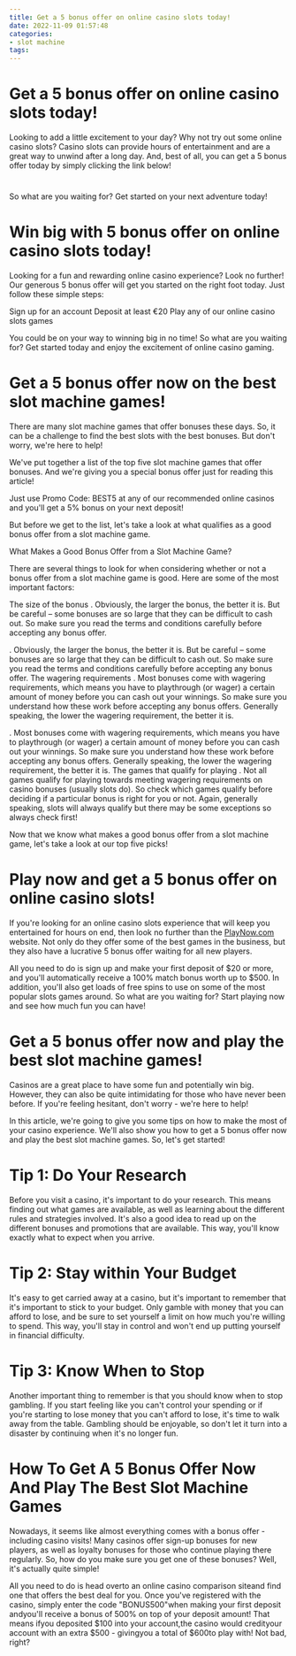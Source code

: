```yaml
---
title: Get a 5 bonus offer on online casino slots today!
date: 2022-11-09 01:57:48
categories:
- slot machine
tags:
---
```



#  Get a 5 bonus offer on online casino slots today!

Looking to add a little excitement to your day? Why not try out some online casino slots? Casino slots can provide hours of entertainment and are a great way to unwind after a long day. And, best of all, you can get a 5 bonus offer today by simply clicking the link below!

# 

So what are you waiting for? Get started on your next adventure today!

#  Win big with 5 bonus offer on online casino slots today!

Looking for a fun and rewarding online casino experience? Look no further! Our generous 5 bonus offer will get you started on the right foot today. Just follow these simple steps:

Sign up for an account Deposit at least €20 Play any of our online casino slots games

You could be on your way to winning big in no time! So what are you waiting for? Get started today and enjoy the excitement of online casino gaming.

#  Get a 5 bonus offer now on the best slot machine games!

There are many slot machine games that offer bonuses these days. So, it can be a challenge to find the best slots with the best bonuses. But don't worry, we're here to help!

We've put together a list of the top five slot machine games that offer bonuses. And we're giving you a special bonus offer just for reading this article!

Just use Promo Code: BEST5 at any of our recommended online casinos and you'll get a 5% bonus on your next deposit!

But before we get to the list, let's take a look at what qualifies as a good bonus offer from a slot machine game.

What Makes a Good Bonus Offer from a Slot Machine Game?

There are several things to look for when considering whether or not a bonus offer from a slot machine game is good. Here are some of the most important factors:

The size of the bonus . Obviously, the larger the bonus, the better it is. But be careful – some bonuses are so large that they can be difficult to cash out. So make sure you read the terms and conditions carefully before accepting any bonus offer.

. Obviously, the larger the bonus, the better it is. But be careful – some bonuses are so large that they can be difficult to cash out. So make sure you read the terms and conditions carefully before accepting any bonus offer. The wagering requirements . Most bonuses come with wagering requirements, which means you have to playthrough (or wager) a certain amount of money before you can cash out your winnings. So make sure you understand how these work before accepting any bonus offers. Generally speaking, the lower the wagering requirement, the better it is.

. Most bonuses come with wagering requirements, which means you have to playthrough (or wager) a certain amount of money before you can cash out your winnings. So make sure you understand how these work before accepting any bonus offers. Generally speaking, the lower the wagering requirement, the better it is. The games that qualify for playing . Not all games qualify for playing towards meeting wagering requirements on casino bonuses (usually slots do). So check which games qualify before deciding if a particular bonus is right for you or not. Again, generally speaking, slots will always qualify but there may be some exceptions so always check first!

Now that we know what makes a good bonus offer from a slot machine game, let's take a look at our top five picks!

#  Play now and get a 5 bonus offer on online casino slots!

If you're looking for an online casino slots experience that will keep you entertained for hours on end, then look no further than the [PlayNow.com](https://www.playnow.com/) website. Not only do they offer some of the best games in the business, but they also have a lucrative 5 bonus offer waiting for all new players.

All you need to do is sign up and make your first deposit of $20 or more, and you'll automatically receive a 100% match bonus worth up to $500. In addition, you'll also get loads of free spins to use on some of the most popular slots games around. So what are you waiting for? Start playing now and see how much fun you can have!

#  Get a 5 bonus offer now and play the best slot machine games!

Casinos are a great place to have some fun and potentially win big. However, they can also be quite intimidating for those who have never been before. If you're feeling hesitant, don't worry - we're here to help!

In this article, we're going to give you some tips on how to make the most of your casino experience. We'll also show you how to get a 5 bonus offer now and play the best slot machine games. So, let's get started!

# Tip 1: Do Your Research

Before you visit a casino, it's important to do your research. This means finding out what games are available, as well as learning about the different rules and strategies involved. It's also a good idea to read up on the different bonuses and promotions that are available. This way, you'll know exactly what to expect when you arrive.

# Tip 2: Stay within Your Budget

It's easy to get carried away at a casino, but it's important to remember that it's important to stick to your budget. Only gamble with money that you can afford to lose, and be sure to set yourself a limit on how much you're willing to spend. This way, you'll stay in control and won't end up putting yourself in financial difficulty.

# Tip 3: Know When to Stop

Another important thing to remember is that you should know when to stop gambling. If you start feeling like you can't control your spending or if you're starting to lose money that you can't afford to lose, it's time to walk away from the table. Gambling should be enjoyable, so don't let it turn into a disaster by continuing when it's no longer fun.

# How To Get A 5 Bonus Offer Now And Play The Best Slot Machine Games  

Nowadays, it seems like almost everything comes with a bonus offer - including casino visits! Many casinos offer sign-up bonuses for new players, as well as loyalty bonuses for those who continue playing there regularly. So, how do you make sure you get one of these bonuses? Well, it's actually quite simple!  

All you need to do is head overto an online casino comparison siteand find one that offers the best deal for you. Once you've registered with the casino, simply enter the code "BONUS500"when making your first deposit andyou'll receive a bonus of 500% on top of your deposit amount! That means ifyou deposited $100 into your account,the casino would credityour account with an extra $500 - givingyou a total of $600to play with! Not bad, right?  